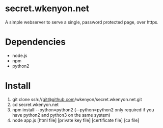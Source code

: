 secret.wkenyon.net
==================

A simple webserver to serve a single, password protected page, over https.

Dependencies
=========================
* node.js
* npm
* python2

Install
=======

1. git clone ssh://git@github.com/wkenyon/secret.wkenyon.net.git
2. cd secret.wkenyon.net
3. npm install --python=python2
   (--python=python2 only required if you have python2 and python3 on the same system)
4. node app.js [html file] [private key file] [certificate file] [ca file]
